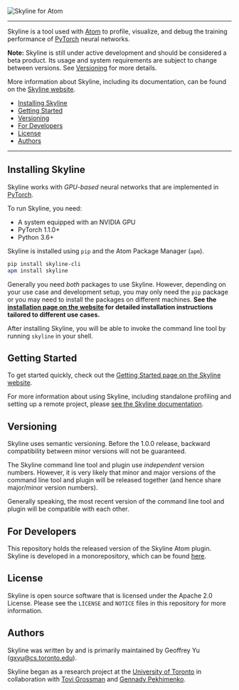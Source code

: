 ![Skyline for Atom](https://raw.githubusercontent.com/skylineprof/skyline-atom/master/assets/skyline-wordmark.png)

-------------------------------------------------------------------------------

Skyline is a tool used with [Atom](https://atom.io) to profile, visualize, and
debug the training performance of [PyTorch](https://pytorch.org) neural
networks.

**Note:** Skyline is still under active development and should be considered a
beta product. Its usage and system requirements are subject to change
between versions. See [Versioning](#versioning) for more details.

More information about Skyline, including its documentation, can be found on
the [Skyline website](https://skylineprof.github.io).

- [Installing Skyline](#installing-skyline)
- [Getting Started](#getting-started)
- [Versioning](#versioning)
- [For Developers](#for-developers)
- [License](#license)
- [Authors](#authors)

-------------------------------------------------------------------------------

<h2 id="installing-skyline">Installing Skyline</h2>

Skyline works with *GPU-based* neural networks that are implemented in
[PyTorch](https://pytorch.org).

To run Skyline, you need:

- A system equipped with an NVIDIA GPU
- PyTorch 1.1.0+
- Python 3.6+

Skyline is installed using `pip` and the Atom Package Manager (`apm`).

```bash
pip install skyline-cli
apm install skyline
```

Generally you need *both* packages to use Skyline. However, depending on your
use case and development setup, you may only need the `pip` package or you may
need to install the packages on different machines. **See the [installation
page on the website](https://skylineprof.github.io/docs/install) for detailed
installation instructions tailored to different use cases.**

After installing Skyline, you will be able to invoke the command line tool by
running `skyline` in your shell.


<h2 id="getting-started">Getting Started</h2>

To get started quickly, check out the [Getting Started page on the Skyline
website](https://skylineprof.github.io/docs/getting-started).

For more information about using Skyline, including standalone profiling and
setting up a remote project, please [see the Skyline
documentation](https://skylineprof.github.io/docs/).


<h2 id="versioning">Versioning</h2>

Skyline uses semantic versioning. Before the 1.0.0 release, backward
compatibility between minor versions will not be guaranteed.

The Skyline command line tool and plugin use *independent* version numbers.
However, it is very likely that minor and major versions of the command line
tool and plugin will be released together (and hence share major/minor version
numbers).

Generally speaking, the most recent version of the command line tool and plugin
will be compatible with each other.


<h2 id="for-developers">For Developers</h2>

This repository holds the released version of the Skyline Atom plugin. Skyline
is developed in a monorepository, which can be found
[here](https://github.com/skylineprof/skyline).


<h2 id="license">License</h2>

Skyline is open source software that is licensed under the Apache 2.0 License.
Please see the `LICENSE` and `NOTICE` files in this repository for more
information.


<h2 id="authors">Authors</h2>

Skyline was written by and is primarily maintained by Geoffrey Yu
(gxyu@cs.toronto.edu).

Skyline began as a research project at the [University of
Toronto](https://web.cs.toronto.edu) in collaboration with [Tovi
Grossman](https://www.tovigrossman.com) and [Gennady
Pekhimenko](https://www.cs.toronto.edu/~pekhimenko/).
